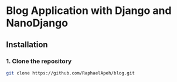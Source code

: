 # Blog Application with Django and NanoDjango


## Installation

### 1. Clone the repository

```bash
git clone https://github.com/RaphaelApeh/blog.git
```
